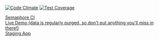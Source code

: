 [![Code Climate](https://codeclimate.com/github/crawfoal/metanoia/badges/gpa.svg)](https://codeclimate.com/github/crawfoal/metanoia)
[![Test Coverage](https://codeclimate.com/github/crawfoal/metanoia/badges/coverage.svg)](https://codeclimate.com/github/crawfoal/metanoia/coverage)

[Semaphore CI](https://semaphoreci.com/crawfoal/metanoia)  
[Live Demo (data is regularly purged, so don't put anything you'll miss in there!)](https://metanoia.herokuapp.com/)  
[Staging App](https://metanoia-staging.herokuapp.com/)
